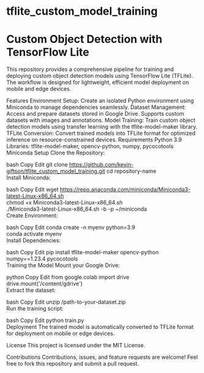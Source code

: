# tflite_custom_model_training

# Custom Object Detection with TensorFlow Lite
This repository provides a comprehensive pipeline for training and deploying custom object detection models using TensorFlow Lite (TFLite). The workflow is designed for lightweight, efficient model deployment on mobile and edge devices.

Features
Environment Setup: Create an isolated Python environment using Miniconda to manage dependencies seamlessly.
Dataset Management: Access and prepare datasets stored in Google Drive. Supports custom datasets with images and annotations.
Model Training: Train custom object detection models using transfer learning with the tflite-model-maker library.
TFLite Conversion: Convert trained models into TFLite format for optimized inference on resource-constrained devices.
Requirements
Python 3.9
Libraries: tflite-model-maker, opencv-python, numpy, pycocotools
Miniconda
Setup
Clone the Repository:

bash
Copy
Edit
git clone https://github.com/kevin-giftson/tflite_custom_model_training.git
cd repository-name  
Install Miniconda:

bash
Copy
Edit
wget https://repo.anaconda.com/miniconda/Miniconda3-latest-Linux-x86_64.sh  
chmod +x Miniconda3-latest-Linux-x86_64.sh  
./Miniconda3-latest-Linux-x86_64.sh -b -p ~/miniconda  
Create Environment:

bash
Copy
Edit
conda create -n myenv python=3.9  
conda activate myenv  
Install Dependencies:

bash
Copy
Edit
pip install tflite-model-maker opencv-python numpy==1.23.4 pycocotools  
Training the Model
Mount your Google Drive:

python
Copy
Edit
from google.colab import drive  
drive.mount('/content/gdrive')  
Extract the dataset:

bash
Copy
Edit
unzip /path-to-your-dataset.zip  
Run the training script:

bash
Copy
Edit
python train.py  
Deployment
The trained model is automatically converted to TFLite format for deployment on mobile or edge devices.

License
This project is licensed under the MIT License.

Contributions
Contributions, issues, and feature requests are welcome! Feel free to fork this repository and submit a pull request.
